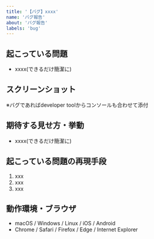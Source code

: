```yaml
---
title: '【バグ】xxxx'
name: 'バグ報告'
about: 'バグ報告'
labels: 'bug'
---
```


## 起こっている問題

- xxxx(できるだけ簡潔に)

## スクリーンショット

※バグであればdeveloper toolからコンソールも合わせて添付

## 期待する見せ方・挙動

- xxxx(できるだけ簡潔に)

## 起こっている問題の再現手段

1. xxx
2. xxx
3. xxx

## 動作環境・ブラウザ

- macOS / Windows / Linux / iOS / Android
- Chrome / Safari / Firefox / Edge / Internet Explorer
